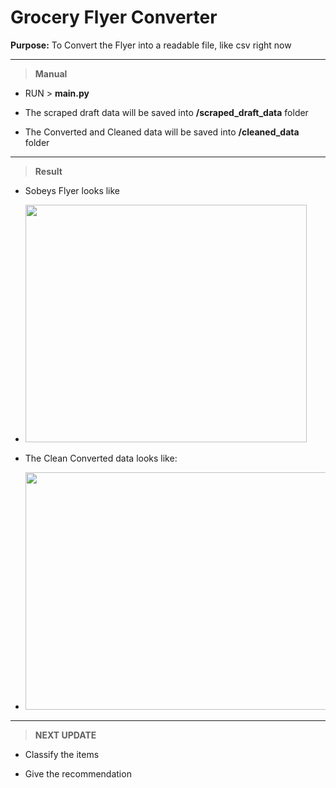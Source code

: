 # Grocery Flyer Converter

**Purpose:** To Convert the Flyer into a readable file, like csv right now

------

> **Manual**

- RUN  > **main.py**

- The scraped draft data will be saved into **/scraped_draft_data** folder

- The Converted and Cleaned data will be saved into **/cleaned_data** folder

------

> **Result**

- Sobeys Flyer looks like

- <img src="https://github.com/david-dong828/groceryFlyers/assets/106771290/28617a85-dc58-492a-87a8-cf6dec040725" width="450" height="380">

- The Clean Converted data looks like:

- <img src="https://github.com/david-dong828/groceryFlyers/assets/106771290/ee151d6b-b6c9-4ea0-b6b7-4ae54e41e766" width="550" height="380">

------

> **NEXT UPDATE**

- Classify the items

- Give the recommendation

